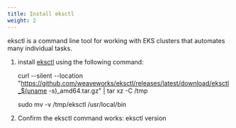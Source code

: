 ```yaml
---
title: Install eksctl 
weight: 2
---
```


eksctl is a command line tool for working with EKS clusters that automates many individual tasks.
1. install [eksctl](https://eksctl.io/) using the following command:

    curl --silent --location "https://github.com/weaveworks/eksctl/releases/latest/download/eksctl_$(uname -s)_amd64.tar.gz" | tar xz -C /tmp

    sudo mv -v /tmp/eksctl /usr/local/bin


2. Confirm the eksctl command works:
    eksctl version


